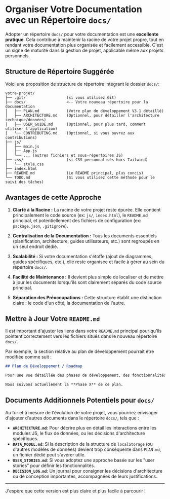 # Organiser Votre Documentation avec un Répertoire `docs/`

Adopter un répertoire `docs/` pour votre documentation est une **excellente pratique**. Cela contribue à maintenir la racine de votre projet propre, tout en rendant votre documentation plus organisée et facilement accessible. C'est un signe de maturité dans la gestion de projet, applicable même aux projets personnels.

## Structure de Répertoire Suggérée

Voici une proposition de structure de répertoire intégrant le dossier `docs/`:

```
votre-projet/
├── .git/                  (si vous utilisez Git)
├── docs/                  <-- Votre nouveau répertoire pour la documentation
│   ├── PLAN.md            (Votre plan de développement V3.1 détaillé)
│   ├── ARCHITECTURE.md    (Optionnel, pour détailler l'architecture technique/données)
│   ├── USER_GUIDE.md      (Optionnel, pour plus tard, comment utiliser l'application)
│   └── CONTRIBUTING.md    (Optionnel, si vous ouvrez aux contributions)
├── js/
│   ├── main.js
│   ├── App.js
│   └── ... (autres fichiers et sous-répertoires JS)
├── css/                   (si CSS personnalisés hors Tailwind)
│   └── style.css
├── index.html
├── README.md              (Le README principal, plus concis)
└── TODO.md                (Si vous utilisez cette méthode pour le suivi des tâches)
```

## Avantages de cette Approche

1.  **Clarté à la Racine :**
    La racine de votre projet reste épurée. Elle contient principalement le code source (ex: `js/`, `index.html`), le `README.md` principal, et potentiellement des fichiers de configuration (ex: `package.json`, `.gitignore`).

2.  **Centralisation de la Documentation :**
    Tous les documents essentiels (planification, architecture, guides utilisateurs, etc.) sont regroupés en un seul endroit dédié.

3.  **Scalabilité :**
    Si votre documentation s'étoffe (ajout de diagrammes, guides spécifiques, etc.), elle reste organisée et facile à gérer au sein du répertoire `docs/`.

4.  **Facilité de Maintenance :**
    Il devient plus simple de localiser et de mettre à jour les documents lorsqu'ils sont clairement séparés du code source principal.

5.  **Séparation des Préoccupations :**
    Cette structure établit une distinction claire : le code d'un côté, la documentation de l'autre.

## Mettre à Jour Votre `README.md`

Il est important d'ajuster les liens dans votre `README.md` principal pour qu'ils pointent correctement vers les fichiers situés dans le nouveau répertoire `docs/`.

Par exemple, la section relative au plan de développement pourrait être modifiée comme suit :

```markdown
## Plan de Développement / Roadmap

Pour une vue détaillée des phases de développement, des fonctionnalités prévues et de la feuille de route du projet, veuillez consulter notre [Plan de Développement Détaillé](./docs/PLAN.md).

Nous suivons actuellement la **Phase X** de ce plan.
```

## Documents Additionnels Potentiels pour `docs/`

Au fur et à mesure de l'évolution de votre projet, vous pourriez envisager d'ajouter d'autres documents dans le répertoire `docs/`, tels que :

*   **`ARCHITECTURE.md`**: Pour décrire plus en détail les interactions entre les modules JS, le flux de données, ou les décisions d'architecture spécifiques.
*   **`DATA_MODEL.md`**: Si la description de la structure de `localStorage` (ou d'autres modèles de données) devient trop conséquente dans `PLAN.md`, un fichier dédié peut s'avérer utile.
*   **`USER_STORIES.md`**: Si vous adoptez une approche basée sur les "user stories" pour définir les fonctionnalités.
*   **`DECISION_LOG.md`**: Un journal pour consigner les décisions d'architecture ou de conception importantes, accompagnées de leurs justifications.

---

J'espère que cette version est plus claire et plus facile à parcourir !